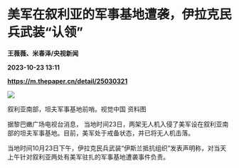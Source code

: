 # 美军在叙利亚的军事基地遭袭，伊拉克民兵武装“认领”
**王薇薇、米春泽/央视新闻**

**2023-10-23 13:11**

**https://m.thepaper.cn/detail/25030321**

![](https://imagecloud.thepaper.cn/thepaper/image/275/277/309.jpg)

叙利亚南部，坦夫军事基地前哨。视觉中国 资料图

据黎巴嫩广场电视台消息， 当地时间23日，两架无人机入侵了美军设在叙利亚南部的坦夫军事基地。目前，美军处于戒备状态，并已将无人机击落。

当地时间10月23日下午，伊拉克民兵武装“伊斯兰抵抗组织”发表声明称，对当天上午针对叙利亚两处有美军驻扎的军事基地遭袭事件负责。